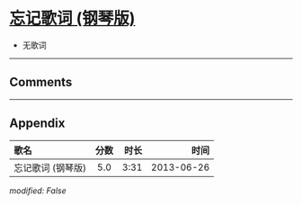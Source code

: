 # [忘记歌词 (钢琴版)](https://music.163.com/song?id=26608867)

* 无歌词


---

## Comments


---

## Appendix

|歌名|分数|时长|时间|
|:---|:---:|---:|---:|
|忘记歌词 (钢琴版)|5.0|3:31|2013-06-26

*modified: False*